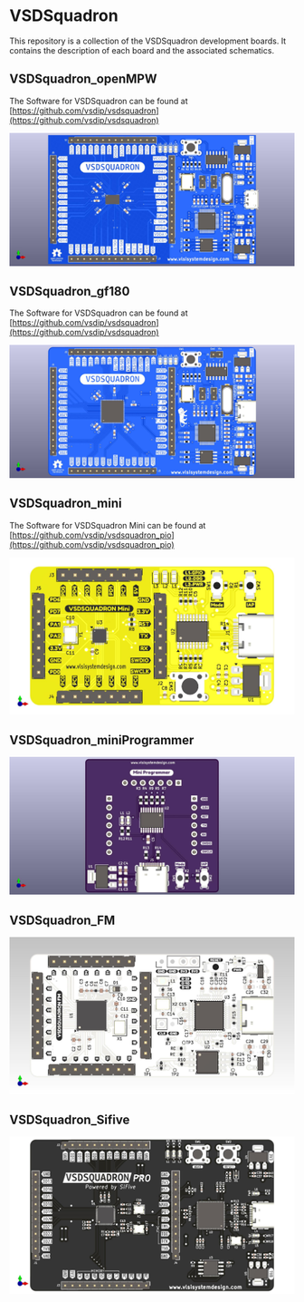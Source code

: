 # VSDSquadron

This repository is a collection of the VSDSquadron development boards. It contains the description of each board and the associated schematics.

## VSDSquadron_openMPW

The Software for VSDSquadron can be found at [https://github.com/vsdip/vsdsquadron](https://github.com/vsdip/vsdsquadron)

![VSDSquadron_openMPW](./VSDSquadron_openMPW/squadron-3A_TOP.jpg)

## VSDSquadron_gf180

The Software for VSDSquadron can be found at [https://github.com/vsdip/vsdsquadron](https://github.com/vsdip/vsdsquadron)

![VSDSquadron_gf180](./VSDSquadron_gf180/squadron_GF180_1A_TOP.jpg)

## VSDSquadron_mini

The Software for VSDSquadron Mini can be found at [https://github.com/vsdip/vsdsquadron_pio](https://github.com/vsdip/vsdsquadron_pio)

![VSDSquadronM_mini_](./VSDSquadronMini_CH32V003/SquadronMini_2B_TOP.jpg)

## VSDSquadron_miniProgrammer

![VSDSquadron_miniProgrammer](./VSDSquadronMini_programmer/Mini_Programmer_1A_TOP.jpg)

## VSDSquadron_FM

![VSDSquadron_FM](./VSDSquadron_FM/squadron_FM_4B_TOP.jpg)

## VSDSquadron_Sifive

![VSDSquadron_pro](VSDSquadron_sifive/squadron_sifive_1B_TOP.jpg)
